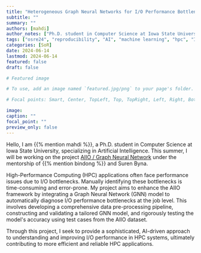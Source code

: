 ```yaml
---
title: "Heterogeneous Graph Neural Networks for I/O Performance Bottleneck Diagnosis"
subtitle: ""
summary: ""
authors: [mahdi]
author_notes: ["Ph.D. student in Computer Science at Iowa State University"]
tags: ["osre24", "reproducibility", "AI", "machine learning", "hpc", "I/O"]
categories: [SoR]
date: 2024-06-14
lastmod: 2024-06-14
featured: false
draft: false

# Featured image

# To use, add an image named `featured.jpg/png` to your page's folder.

# Focal points: Smart, Center, TopLeft, Top, TopRight, Left, Right, BottomLeft, Bottom, BottomRight.

image:
caption: ""
focal_point: ""
preview_only: false
---
```


Hello, I am {{% mention mahdi %}}, a Ph.D. student in Computer Science at Iowa State University, specializing in Artificial Intelligence. This summer, I will be working on the project [AIIO / Graph Neural Network](/project/osre24/lbl/aiio/) under the mentorship of {{% mention bindong %}} and Suren Byna.

High-Performance Computing (HPC) applications often face performance issues due to I/O bottlenecks. Manually identifying these bottlenecks is time-consuming and error-prone. My project aims to enhance the AIIO framework by integrating a Graph Neural Network (GNN) model to automatically diagnose I/O performance bottlenecks at the job level. This involves developing a comprehensive data pre-processing pipeline, constructing and validating a tailored GNN model, and rigorously testing the model's accuracy using test cases from the AIIO dataset.

Through this project, I seek to provide a sophisticated, AI-driven approach to understanding and improving I/O performance in HPC systems, ultimately contributing to more efficient and reliable HPC applications.


